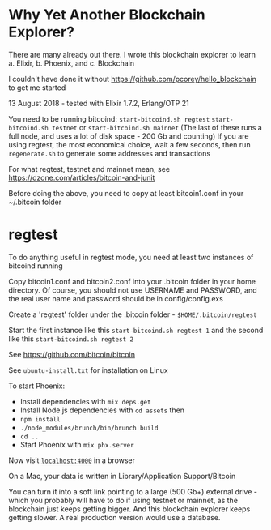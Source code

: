# Why Yet Another Blockchain Explorer?

There are many already out there. I wrote this blockchain
explorer to learn a. Elixir, b. Phoenix, and c. Blockchain

I couldn't have done it without https://github.com/pcorey/hello_blockchain
to get me started

13 August 2018 - tested with Elixir 1.7.2, Erlang/OTP 21

You need to be running bitcoind:
`start-bitcoind.sh regtest`
`start-bitcoind.sh testnet`
or
`start-bitcoind.sh mainnet`
(The last of these runs a full node, and uses a lot of disk space - 200 Gb and counting)
If you are using regtest, the most economical choice, wait a few seconds, then run
`regenerate.sh`
to generate some addresses and transactions

For what regtest, testnet and mainnet mean, see https://dzone.com/articles/bitcoin-and-junit

Before doing the above, you need to copy at least bitcoin1.conf in your ~/.bitcoin folder

# regtest

To do anything useful in regtest mode, you need at least two instances of bitcoind running

Copy bitcoin1.conf and bitcoin2.conf into your .bitcoin folder in your home directory.
Of course, you should not use USERNAME and PASSWORD,
and the real user name and password should be in config/config.exs

Create a 'regtest' folder under the .bitcoin folder - `$HOME/.bitcoin/regtest`

Start the first instance like this
`start-bitcoind.sh regtest 1`
and the second like this
`start-bitcoind.sh regtest 2`

See https://github.com/bitcoin/bitcoin

See `ubuntu-install.txt` for installation on Linux

To start Phoenix:

  * Install dependencies with `mix deps.get`
  * Install Node.js dependencies with `cd assets` then
  * `npm install`
  * `./node_modules/brunch/bin/brunch build`
  * `cd ..`
  * Start Phoenix with `mix phx.server`

Now visit [`localhost:4000`](http://localhost:4000) in a browser

On a Mac, your data is written in Library/Application Support/Bitcoin

You can turn it into a soft link pointing to a large (500 Gb+) external
drive - which you probably will have to do if using testnet or mainnet,
as the blockchain just keeps getting bigger. And this blockchain explorer
keeps getting slower. A real production version would use a database.
